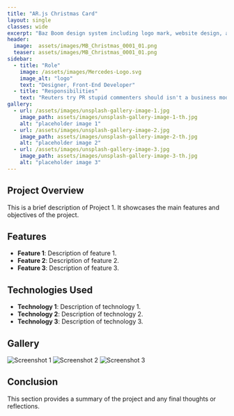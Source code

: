 ```yaml
---
title: "AR.js Christmas Card"
layout: single
classes: wide
excerpt: "Baz Boom design system including logo mark, website design, and branding applications."
header:
  image:  assets/images/MB_Christmas_0001_01.png
  teaser: assets/images/MB_Christmas_0001_01.png
sidebar:
  - title: "Role"
    image: /assets/images/Mercedes-Logo.svg
    image_alt: "logo"
    text: "Designer, Front-End Developer"
  - title: "Responsibilities"
    text: "Reuters try PR stupid commenters should isn't a business model"
gallery:
  - url: /assets/images/unsplash-gallery-image-1.jpg
    image_path: assets/images/unsplash-gallery-image-1-th.jpg
    alt: "placeholder image 1"
  - url: /assets/images/unsplash-gallery-image-2.jpg
    image_path: assets/images/unsplash-gallery-image-2-th.jpg
    alt: "placeholder image 2"
  - url: /assets/images/unsplash-gallery-image-3.jpg
    image_path: assets/images/unsplash-gallery-image-3-th.jpg
    alt: "placeholder image 3"
---
```


## Project Overview

This is a brief description of Project 1. It showcases the main features and objectives of the project.

## Features

- **Feature 1**: Description of feature 1.
- **Feature 2**: Description of feature 2.
- **Feature 3**: Description of feature 3.

## Technologies Used

- **Technology 1**: Description of technology 1.
- **Technology 2**: Description of technology 2.
- **Technology 3**: Description of technology 3.

## Gallery

![Screenshot 1](https://example.com/path/to/screenshot1.jpg)
![Screenshot 2](https://example.com/path/to/screenshot2.jpg)
![Screenshot 3](https://example.com/path/to/screenshot3.jpg)

## Conclusion

This section provides a summary of the project and any final thoughts or reflections.